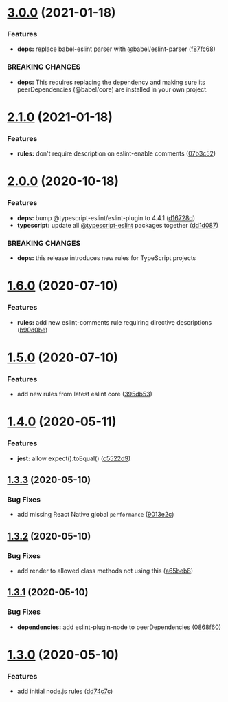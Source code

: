 # [3.0.0](https://github.com/benadamstyles/eslint-config/compare/v2.1.0...v3.0.0) (2021-01-18)


### Features

* **deps:** replace babel-eslint parser with @babel/eslint-parser ([f87fc68](https://github.com/benadamstyles/eslint-config/commit/f87fc6873f3a9855e53e40c628132b7ac7dfc52d))


### BREAKING CHANGES

* **deps:** This requires replacing the dependency and making sure its peerDependencies (@babel/core)
are installed in your own project.

# [2.1.0](https://github.com/benadamstyles/eslint-config/compare/v2.0.0...v2.1.0) (2021-01-18)


### Features

* **rules:** don't require description on eslint-enable comments ([07b3c52](https://github.com/benadamstyles/eslint-config/commit/07b3c52edfd6b6ccd6126439a00bdab983598726))

# [2.0.0](https://github.com/benadamstyles/eslint-config/compare/v1.6.0...v2.0.0) (2020-10-18)


### Features

* **deps:** bump @typescript-eslint/eslint-plugin to 4.4.1 ([d16728d](https://github.com/benadamstyles/eslint-config/commit/d16728de70bd25b482d22b4387bf5fc155fd42d6))
* **typescript:** update all [@typescript-eslint](https://github.com/typescript-eslint) packages together ([dd1d087](https://github.com/benadamstyles/eslint-config/commit/dd1d0877a8a133b9e28de57410dea5c03c0627ec))


### BREAKING CHANGES

* **deps:** this release introduces new rules for TypeScript projects

# [1.6.0](https://github.com/benadamstyles/eslint-config/compare/v1.5.0...v1.6.0) (2020-07-10)


### Features

* **rules:** add new eslint-comments rule requiring directive descriptions ([b90d0be](https://github.com/benadamstyles/eslint-config/commit/b90d0be77fbfd03cb6fa539cb51e738d0f6861e7))

# [1.5.0](https://github.com/benadamstyles/eslint-config/compare/v1.4.0...v1.5.0) (2020-07-10)


### Features

* add new rules from latest eslint core ([395db53](https://github.com/benadamstyles/eslint-config/commit/395db538f0f7e2beb713777c3b25ebd6eae12266))

# [1.4.0](https://github.com/benadamstyles/eslint-config/compare/v1.3.3...v1.4.0) (2020-05-11)


### Features

* **jest:** allow expect().toEqual() ([c5522d9](https://github.com/benadamstyles/eslint-config/commit/c5522d936db1be9264381195656ca9cc03585ea0))

## [1.3.3](https://github.com/benadamstyles/eslint-config/compare/v1.3.2...v1.3.3) (2020-05-10)


### Bug Fixes

* add missing React Native global `performance` ([9013e2c](https://github.com/benadamstyles/eslint-config/commit/9013e2c0e80b991f43b6e06c856f27db5581bfd8))

## [1.3.2](https://github.com/benadamstyles/eslint-config/compare/v1.3.1...v1.3.2) (2020-05-10)


### Bug Fixes

* add render to allowed class methods not using this ([a65beb8](https://github.com/benadamstyles/eslint-config/commit/a65beb8d6ee2bcbc7c2012947a8d78a183da7f28))

## [1.3.1](https://github.com/benadamstyles/eslint-config/compare/v1.3.0...v1.3.1) (2020-05-10)


### Bug Fixes

* **dependencies:** add eslint-plugin-node to peerDependencies ([0868f60](https://github.com/benadamstyles/eslint-config/commit/0868f604ae2a2ad20ed7333f1aa6d525b5b35ffd))

# [1.3.0](https://github.com/benadamstyles/eslint-config/compare/v1.2.4...v1.3.0) (2020-05-10)


### Features

* add initial node.js rules ([dd74c7c](https://github.com/benadamstyles/eslint-config/commit/dd74c7c6999fbbf98cc24acb5f28704bd154f021))

